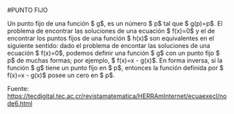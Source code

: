 #PUNTO FIJO

Un punto fijo de una función $ g$, es un número $ p$ tal que $ g(p)=p$. El problema de encontrar las soluciones de una ecuación $ f(x)=0$ y el de encontrar los puntos fijos de una función $ h(x)$ son equivalentes en el siguiente sentido: dado el problema de encontar las soluciones de una ecuación $ f(x)=0$, podemos definir una función $ g$ con un punto fijo $ p$ de muchas formas; por ejemplo,  $ f(x)=x - g(x)$. En forma inversa, si la función $ g$ tiene un punto fijo en $ p$, entonces la función definida por  $ f(x)=x - g(x)$ posee un cero en $ p$.

Fuente: https://tecdigital.tec.ac.cr/revistamatematica/HERRAmInternet/ecuaexecl/node6.html
